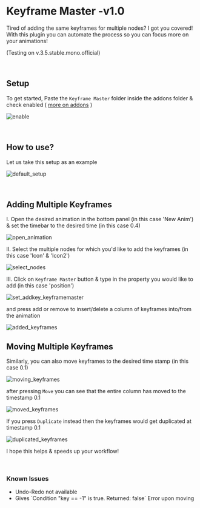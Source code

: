 # Keyframe Master -v1.0

Tired of adding the same keyframes for multiple nodes? I got you covered! <br>
With this plugin you can automate the process so you can focus more on your animations!

(Testing on v.3.5.stable.mono.official)

<br>

## Setup
To get started, Paste the `Keyframe Master` folder inside the addons folder & check enabled ( [more on addons](https://youtu.be/Ca2FcVb2lBk?t=124) )

![enable](Images/enable.png)

<br>

## How to use?

Let us take this setup as an example

![default_setup](Images/default_setup.png)

<br>

## Adding Multiple Keyframes

I. Open the desired animation in the bottom panel (in this case 'New Anim') & set the timebar to the desired time (in this case 0.4)

![open_animation](Images/open_animation.png)


II. Select the multiple nodes for which you'd like to add the keyframes (in this case 'Icon' & 'Icon2')

![select_nodes](Images/select_nodes.png)

III. Click on `Keyframe Master` button & type in the property you would like to add (in this case 'position')


![set_addkey_keyframemaster](Images/set_addkey_keyframemaster.png)

and press add or remove to insert/delete a column of keyframes into/from the animation

![added_keyframes](Images/added_keyframes.png)

## Moving Multiple Keyframes

Similarly, you can also move keyframes to the desired time stamp (in this case 0.1)

![moving_keyframes](Images/moving_keyframes.png)

after pressing `Move` you can see that the entire column has moved to the timestamp 0.1

![moved_keyframes](Images/moved_keyframes.png)

If you press `Duplicate` instead then the keyframes would get duplicated at timestamp 0.1

![duplicated_keyframes](Images/duplicated_keyframes.png)

I hope this helps & speeds up your workflow!

<br>

### Known Issues

<ul>
    <li>Undo-Redo not available</li>
    <li>Gives `Condition "key == -1" is true. Returned: false` Error upon moving</li>
</li>
